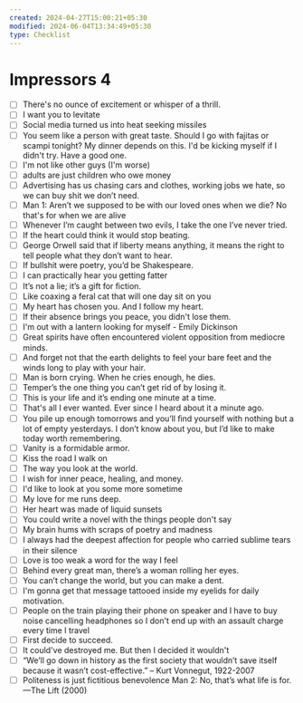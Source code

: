 ```yaml
---
created: 2024-04-27T15:00:21+05:30
modified: 2024-06-04T13:34:49+05:30
type: Checklist
---
```


# Impressors 4

- [ ] There's no ounce of excitement or whisper of a thrill.
- [ ] I want you to levitate
- [ ] Social media turned us into heat seeking missiles
- [ ] You seem like a person with great taste. Should I go with fajitas or scampi tonight? My dinner depends on this. I'd be kicking myself if I didn't try. Have a good one.
- [ ] I'm not like other guys (I'm worse)
- [ ] adults are just children who owe money
- [ ] Advertising has us chasing cars and clothes, working jobs we hate, so we can buy shit we don’t need.
- [ ] Man 1: Aren’t we supposed to be with our loved ones when we die? No that's for when we are alive
- [ ] Whenever I’m caught between two evils, I take the one I’ve never tried.
- [ ] If the heart could think it would stop beating.
- [ ] George Orwell said that if liberty means anything, it means the right to tell people what they don’t want to hear.
- [ ] If bullshit were poetry, you’d be Shakespeare.
- [ ] I can practically hear you getting fatter
- [ ] It’s not a lie; it’s a gift for ﬁction.
- [ ] Like coaxing a feral cat that will one day sit on you
- [ ] My heart has chosen you. And I follow my heart.
- [ ] If their absence brings you peace, you didn't lose them.
- [ ] I'm out with a lantern looking for myself - Emily Dickinson
- [ ] Great spirits have often encountered violent opposition from mediocre minds.
- [ ] And forget not that the earth delights to feel your bare feet and the winds long to play with your hair.
- [ ] Man is born crying. When he cries enough, he dies.
- [ ] Temper’s the one thing you can’t get rid of by losing it.
- [ ] This is your life and it’s ending one minute at a time.
- [ ] That's all I ever wanted. Ever since I heard about it a minute ago.
- [ ] You pile up enough tomorrows and you’ll ﬁnd yourself with nothing but a lot of empty yesterdays. I don’t know about you, but I’d like to make today worth remembering.
- [ ] Vanity is a formidable armor.
- [ ] Kiss the road I walk on 
- [ ] The way you look at the world.
- [ ] I wish for inner peace, healing, and money.
- [ ] I'd like to look at you some more sometime
- [ ] My love for me runs deep.
- [ ] Her heart was made of liquid sunsets 
- [ ] You could write a novel with the things people don't say
- [ ] My brain hums with scraps of poetry and madness
- [ ] I always had the deepest affection for people who carried sublime tears in their silence
- [ ] Love is too weak a word for the way I feel
- [ ] Behind every great man, there’s a woman rolling her eyes.
- [ ] You can’t change the world, but you can make a dent.
- [ ] I'm gonna get that message tattooed inside my eyelids for daily motivation.
- [ ] People on the train playing their phone on speaker and I have to buy noise  cancelling headphones so I don't end up with an assault charge every time I travel
- [ ] First decide to succeed.
- [ ] It could've destroyed me. But then I decided it wouldn't
- [ ]  “We’ll go down in history as the first society that wouldn’t save itself because it wasn’t cost-effective.” – Kurt Vonnegut, 1922-2007
- [ ] Politeness is just fictitious benevolence
Man 2: No, that’s what life is for.
—The Lift (2000)
